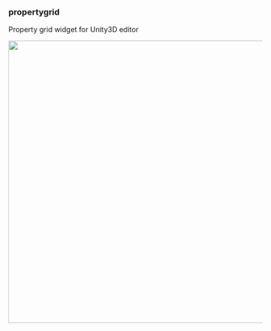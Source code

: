 ### propertygrid

Property grid widget for Unity3D editor

<img src="images/screen_0.png" width="626" height="561" />
